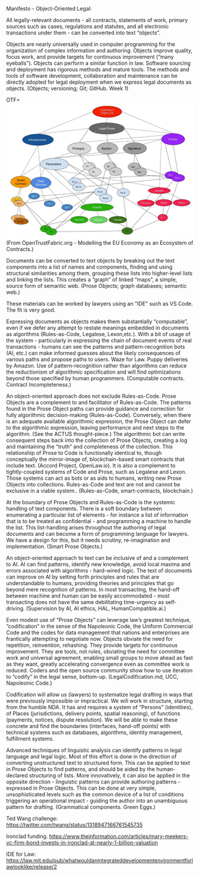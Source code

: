 Manifesto - Object-Oriented Legal:


All legally-relevant documents - all contracts, statements of work, primary sources such as cases, regulations and statutes, and all electronic transactions under them - can be converted into text “objects”.

Objects are nearly universally used in computer programming for the organization of complex information and authoring. Objects improve quality, focus work, and provide targets for continuous improvement (“many eyeballs”).  Objects can perform a similar function in law.  Software sourcing and deployment has rigorous methods and mature tools.  The methods and tools of software development, collaboration and maintenance can be directly adopted for legal deployment when we express legal documents as objects.  (Objects; versioning; Git; GitHub. Week 1)

OTF=<img src="https://raw.githubusercontent.com/OpenTrustFabric/OTF-Ontology/master/OTF-Graph.png">
(From OpenTrustFabric.org - Modelling the EU Economy as an Ecosystem of Contracts.)

Documents can be converted to text objects by breaking out the text components into a list of names and components, finding and using structural similarities among them, grouping these lists into higher-level lists and linking the lists.  This creates a “graph” of linked “maps”, a simple, source form of semantic web. (Prose Objects; graph databases; semantic web.)

These materials can be worked by lawyers using an "IDE" such as VS Code.  The fit is very good.  

Expressing documents as objects makes them substantially “computable”, even if we defer any attempt to restate meanings embedded in documents as algorithms (Rules-as-Code, Legalese, Lexon,etc.).  With a bit of usage of the system - particularly in expressing the chain of document events of real transactions - humans can see the patterns and pattern-recognition bots (AI, etc.) can make informed guesses about the likely consequences of various paths and propose paths to users.  Waze for Law. Puppy deliveries by Amazon.  Use of pattern-recognition rather than algorithms can reduce the reductionism of algorithmic specification and will find optimizations beyond those specified by human programmers.  (Computable contracts. Contract Incompleteness.)

An object-oriented approach does not exclude Rules-as-Code.  Prose Objects are a complement to and facilitator of Rules-as-Code.  The patterns found in the Prose Object paths can provide guidance and correction for fully algorithmic decision-making (Rules-as-Code).  Conversely, when there is an adequate available algorithmic expression, the Prose Object can defer to the algorithmic expression, leaving performance and next steps to the algorithm.  (See the ACTUS thought-piece.)  The algorithmic bot can write consequent steps back into the collection of Prose Objects, creating a log and maintaining the “truth” and completeness of the collection.  This relationship of Prose to Code is functionally identical to, though conceptually the mirror-image of, blockchain-based smart contracts that include text.  (Accord Project, OpenLaw.io).  It is also a complement to tightly-coupled systems of Code and Prose, such as Legalese and Lexon. Those systems can act as bots or as aids to humans, writing new Prose Objects into collections.  Rules-as-Code and text are not and cannot be exclusive in a viable system.. (Rules-as-Code, smart-contracts, blockchain.)

At the boundary of Prose Objects and Rules-as-Code is the systemic handling of text components.  There is a soft boundary between enumerating a particular list of elements - for instance a list of information that is to be treated as confidential - and programming a machine to handle the list.  This list-handling arises throughout the authoring of legal documents and can become a form of programming language for lawyers.  We have a design for this, but it needs scrutiny, re-imagination and implementation.  (Smart Prose Objects.)

An object-oriented approach to text can be inclusive of and a complement to AI.  AI can find patterns, identify new knowledge, avoid local maxima and errors associated with algorithms - hard-wired logic.  The text of documents can improve on AI by setting forth principles and rules that are understandable to humans, providing theories and principles that go beyond mere recognition of patterns.  In most transacting, the hand-off between machine and human can be easily accommodated - most transacting does not have the same debilitating time-urgency as self-driving.  (Supervision by AI, AI ethics, HAL, HumanCompatible.ai.)

Even modest use of “Prose Objects” can leverage law’s greatest technique, “codification” in the sense of the Napoleonic Code, the Uniform Commercial Code and the codes for data management that nations and enterprises are frantically attempting to negotiate now.  Objects obviate the need for repetition, reinvention, rehashing.  They provide targets for continuous improvement.  They are tools, not rules, obviating the need for committee work and universal agreement, enabling small groups to move ahead as fast as they want, greatly accelerating convergence even as committee work is reduced.  Coders and the open source community show how to use iteration to “codify” in the legal sense, bottom-up.  (LegalCodification.md, UCC, Napoleonic Code.)

Codification will allow us (lawyers) to systematize legal drafting in ways that were previously impossible or impractical.  We will work in structure, starting from the humble NDA.  It has and requires a system of “Persons” (identities), of Places (jurisdictions, delivery points, spatial reasoning), of functions (payments, notices, dispute resolution).  We will be able to make these concrete and find the boundaries (interfaces, hand-off points) with technical systems such as databases, algorithms, identity management, fulfillment systems.

Advanced techniques of linguistic analysis can identify patterns in legal language and legal logic.  Most of this effort is done in the direction of converting unstructured text to structured form.  This can be applied to text in Prose Objects to find patterns, and should be aided by the human-declared structuring of lists.  More innovatively, it can also be applied in the opposite direction - linguistic patterns can provide authoring patterns - expressed in Prose Objects. This can be done at very simple, unsophisticated levels such as the common device of a list of conditions triggering an operational impact - guiding the author into an unambiguous pattern for drafting.  (Grammatical components. Green Eggs.)    


Ted Wang challenge:
https://twitter.com/twang/status/1318947166761545735

Ironclad funding.
https://www.theinformation.com/articles/mary-meekers-vc-firm-bond-invests-in-ironclad-at-nearly-1-billion-valuation

IDE for Law:
https://law.mit.edu/pub/whatwouldanintegrateddevelopmentenvironmentforlawlooklike/release/2

